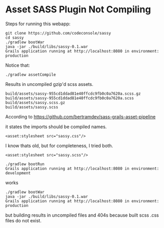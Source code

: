 # Asset SASS Plugin Not Compiling

Steps for running this webapp:
```shell
git clone https://github.com/codeconsole/sassy
cd sassy
./gradlew bootWar
java -jar ./build/libs/sassy-0.1.war 
Grails application running at http://localhost:8080 in environment: production
```

Notice that: 
```shell
./gradlew assetCompile

```

Results in uncompiled gzip'd scss assets.

```
build/assets/sassy-955cd1ddad81e40ffcdc9fb0c0a7620a.scss.gz
build/assets/sassy-955cd1ddad81e40ffcdc9fb0c0a7620a.scss
build/assets/sassy.scss.gz
build/assets/sassy.scss
```

According to https://github.com/bertramdev/sass-grails-asset-pipeline

it states the imports should be compiled names.
```
<asset:stylesheet src="sassy.css"/>

```

I know thats old, but for completeness, I tried both.
```
<asset:stylesheet src="sassy.scss"/>

```

```
./gradlew bootRun
Grails application running at http://localhost:8080 in environment: development
```
works

```
./gradlew bootWar
java -jar ./build/libs/sassy-0.1.war 
Grails application running at http://localhost:8080 in environment: production
```
but building results in uncompiled files and 404s because built scss .css files do not exist.
